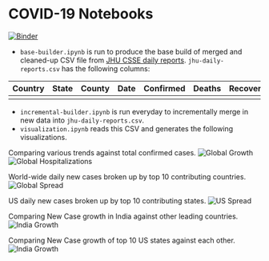 # COVID-19 Notebooks

[![Binder](https://mybinder.org/badge_logo.svg)](https://mybinder.org/v2/gh/ratreya/COVID-19/master?filepath=visualization.ipynb)

* `base-builder.ipynb` is run to produce the base build of merged and cleaned-up CSV file from [JHU CSSE daily reports](https://github.com/CSSEGISandData/COVID-19/tree/master/csse_covid_19_data/csse_covid_19_daily_reports). `jhu-daily-reports.csv` has the following columns:

| Country | State | County | Date    | Confirmed | Deaths | Recovered | Confirmed_New | Deaths_New | Recovered_New | 
|---------|-------|--------|---------|-----------|--------|-----------|---------------|------------|---------------| 
|         |       |        |         |           |        |           |               |            |               | 

* `incremental-builder.ipynb` is run everyday to incrementally merge in new data into `jhu-daily-reports.csv`.
* `visualization.ipynb` reads this CSV and generates the following visualizations.

Comparing various trends against total confirmed cases.
![Global Growth](https://storage.googleapis.com/atreya/global-covid-growth.png)
![Global Hospitalizations](https://storage.googleapis.com/atreya/global-covid-hospitalization.png)

World-wide daily new cases broken up by top 10 contributing countries.
![Global Spread](https://storage.googleapis.com/atreya/global-covid-spread.png)

US daily new cases broken up by top 10 contributing states.
![US Spread](https://storage.googleapis.com/atreya/us-covid-spread.png)

Comparing New Case growth in India against other leading countries.
![India Growth](https://storage.googleapis.com/atreya/india-growth.png)

Comparing New Case growth of top 10 US states against each other.
![India Growth](https://storage.googleapis.com/atreya/us-state-growth.png)
